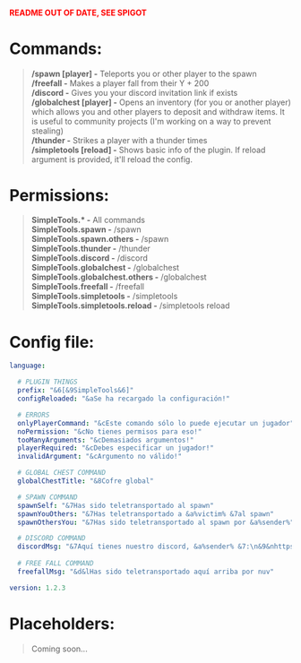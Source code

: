 <h4 style="color:red;"><b>README OUT OF DATE, SEE SPIGOT</b></h4>


# Commands:
> **/spawn [player] -** Teleports you or other player to the spawn<br>
> **/freefall <player> -** Makes a player fall from their Y + 200<br>
> **/discord -** Gives you your discord invitation link if exists<br>
> **/globalchest [player] -** Opens an inventory (for you or another player) which allows you and other players to deposit and withdraw items. It is useful to community projects (I'm working on a way to prevent stealing)<br>
> **/thunder <player> <times> -** Strikes a player with a thunder <times> times<br>
> **/simpletools [reload] -** Shows basic info of the plugin. If reload argument is provided, it'll reload the config.<br>

# Permissions:
> **SimpleTools.&#42; -** All commands<br>
> **SimpleTools.spawn -** /spawn<br>
> **SimpleTools.spawn.others -** /spawn <player><br>
> **SimpleTools.thunder -** /thunder <player> <times><br>
> **SimpleTools.discord -** /discord<br>
> **SimpleTools.globalchest -** /globalchest<br>
  > **SimpleTools.globalchest.others -** /globalchest <player><br>
> **SimpleTools.freefall -** /freefall <player><br>
> **SimpleTools.simpletools -** /simpletools<br>
  > **SimpleTools.simpletools.reload -** /simpletools reload<br>

# Config file:
```YAML
language:

  # PLUGIN THINGS
  prefix: "&6[&9SimpleTools&6]"
  configReloaded: "&aSe ha recargado la configuración!"

  # ERRORS
  onlyPlayerCommand: "&cEste comando sólo lo puede ejecutar un jugador"
  noPermission: "&cNo tienes permisos para eso!"
  tooManyArguments: "&cDemasiados argumentos!"
  playerRequired: "&cDebes especificar un jugador!"
  invalidArgument: "&cArgumento no válido!"

  # GLOBAL CHEST COMMAND
  globalChestTitle: "&8Cofre global"

  # SPAWN COMMAND
  spawnSelf: "&7Has sido teletransportado al spawn"
  spawnYouOthers: "&7Has teletransportado a &a%victim% &7al spawn"
  spawnOthersYou: "&7Has sido teletransportado al spawn por &a%sender%"

  # DISCORD COMMAND
  discordMsg: "&7Aquí tienes nuestro discord, &a%sender% &7:\n&9&nhttps://discord.gg/HHtQ8wU2TK"
  
  # FREE FALL COMMAND
  freefallMsg: "&d&lHas sido teletransportado aquí arriba por nuv" 

version: 1.2.3
```

# Placeholders:
>Coming soon...
